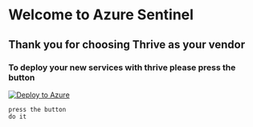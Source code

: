 # Welcome to Azure Sentinel 
## Thank you for choosing Thrive as your vendor 
### To deploy your new services with thrive please press the button 

[![Deploy to Azure](https://aka.ms/deploytoazurebutton)](https://portal.azure.com/#create/Microsoft.Template/uri/https%3A%2F%2Fraw.githubusercontent.com%2FAzure%2Fazure-quickstart-templates%2Fmaster%2Fquickstarts%2Fmicrosoft.storage%2Fstorage-account-create%2Fazuredeploy.json)

```
press the button 
do it
```

